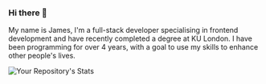 ### Hi there 👋

My name is James, I'm a full-stack developer specialising in frontend development and have recently completed a degree at KU London. I have been programming for over 4 years, with a goal to use my skills to enhance other people's lives.

![Your Repository's Stats](https://github-readme-stats.vercel.app/api?username=jameskbecker&show_icons=true)

<!--
**jameskbecker/jameskbecker** is a ✨ _special_ ✨ repository because its `README.md` (this file) appears on your GitHub profile.

Here are some ideas to get you started:

- 🔭 I’m currently working on ...
- 🌱 I’m currently learning ...
- 👯 I’m looking to collaborate on ...
- 🤔 I’m looking for help with ...
- 💬 Ask me about ...
- 📫 How to reach me: ...
- 😄 Pronouns: ...
- ⚡ Fun fact: ...
-->
